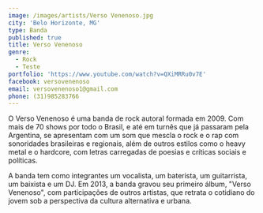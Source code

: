 ```yaml
---
image: /images/artists/Verso Venenoso.jpg
city: 'Belo Horizonte, MG'
type: Banda
published: true
title: Verso Venenoso
genre:
  - Rock
  - Teste
portfolio: 'https://www.youtube.com/watch?v=QXiMRRu0v7E'
facebook: versovenenoso
email: versovenenoso1@gmail.com
phone: (31)985283766
---
```

O Verso Venenoso é uma banda de rock autoral formada em 2009. Com mais de 70 shows por todo o Brasil, e até em turnês que já passaram pela Argentina, se apresentam com um som que mescla o rock e o rap com sonoridades brasileiras e regionais, além de outros estilos como o heavy metal e o hardcore, com letras carregadas de poesias e críticas sociais e políticas.

A banda tem como integrantes um vocalista, um baterista, um guitarrista, um baixista e um DJ. Em 2013, a banda gravou seu primeiro álbum, "Verso Venenoso", com participações de outros artistas, que retrata o cotidiano do jovem sob a perspectiva da cultura alternativa e urbana.
